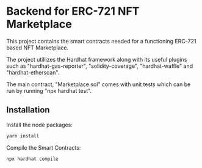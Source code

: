 # Backend for ERC-721 NFT Marketplace

This project contains the smart contracts needed for a functioning ERC-721  based NFT Marketplace.

The project utillizes the Hardhat framework along with its useful plugins such as "hardhat-gas-reporter", "solidity-coverage", "hardhat-waffle" and "hardhat-etherscan".

The main contract, "Marketplace.sol" comes with unit tests which can be run by running "npx hardhat test". 

## Installation

Install the node packages:

```bash
yarn install
```

Compile the Smart Contracts:
```bash
npx hardhat compile
```